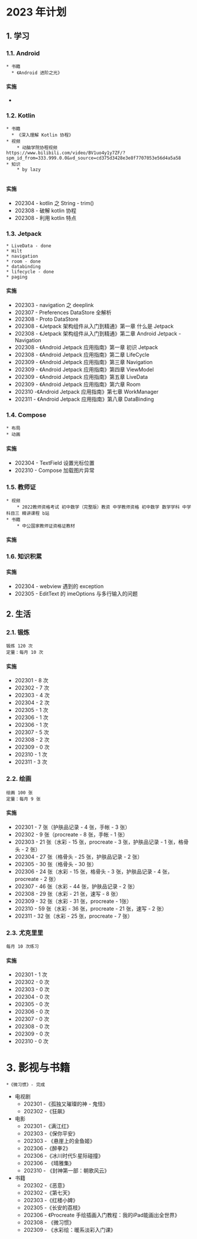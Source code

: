 # 2023 年计划

## 1. 学习

### 1.1. Android

```
* 书籍
  * 《Android 进阶之光》
```

#### 实施

* 

### 1.2. Kotlin

```
* 书籍
  * 《深入理解 Kotlin 协程》
* 视频
	* 动脑学院协程视频
https://www.bilibili.com/video/BV1uo4y1y7ZF/?spm_id_from=333.999.0.0&vd_source=cd375d3428e3e8f7707053e56d4a5a58
* 知识
	* by lazy
	
```

#### 实施

* 202304 - kotlin 之 String - trim()
* 202308 - 破解 kotlin 协程
* 202308 - 利用 kotlin 特点

### 1.3. Jetpack

```
* LiveData - done
* Hilt
* navigation
* room - done
* databinding
* lifecycle - done
* paging
```

#### 实施

* 202303 - navigation 之 deeplink
* 202307 - Preferences DataStore 全解析
* 202308 - Proto DataStore
* 202308 - 《Jetpack 架构组件从入门到精通》第一章 什么是 Jetpack
* 202308 - 《Jetpack 架构组件从入门到精通》第二章 Android Jetpack - Navigation
* 202308 - 《Android Jetpack 应用指南》第一章 初识 Jetpack
* 202308 - 《Android Jetpack 应用指南》第二章 LifeCycle
* 202309 - 《Android Jetpack 应用指南》第三章 Navigation
* 202309 - 《Android Jetpack 应用指南》第四章 ViewModel
* 202309 - 《Android Jetpack 应用指南》第五章 LiveData
* 202309 - 《Android Jetpack 应用指南》第六章 Room
* 202310 -《Android Jetpack 应用指南》第七章 WorkManager
* 202311 - 《Android Jetpack 应用指南》第八章 DataBinding

### 1.4. Compose

```
* 布局
* 动画
```

#### 实施

* 202304 - TextField 设置光标位置
* 202310 - Compose 加载图片异常

### 1.5. 教师证

```
* 视频
	* 2022教师资格考试 初中数学（完整版）教资 中学教师资格 初中数学 数学学科 中学 科目三 精讲课程 b站
* 书籍
	* 中公国家教师证资格证教材
```

#### 实施

### 1.6. 知识积累

#### 实施

* 202304 - webview 遇到的 exception
* 202305 - EditText 的 imeOptions 与多行输入的问题

## 2. 生活

### 2.1. 锻炼

```
锻炼 120 次
定量：每月 10 次
```

#### 实施

* 202301 - 8 次
* 202302 - 7 次
* 202303 - 4 次
* 202304 - 2 次
* 202305 - 1 次
* 202306 - 1 次
* 202306 - 1 次
* 202307 - 5 次
* 202308 - 2 次
* 202309 - 0 次
* 202310 - 1 次
* 202311 - 3 次

### 2.2. 绘画

```
绘画 100 张
定量：每月 9 张
```

#### 实施

* 202301 - 7 张（护肤品记录 - 4 张，手帐 - 3 张）
* 202302 - 9 张（procreate - 8 张，手帐 - 1 张）
* 202303 - 21 张（水彩 - 15 张，procreate - 3 张，护肤品记录 - 1 张，格骨头 - 2 张）
* 202304 - 27 张（格骨头 - 25 张，护肤品记录 - 2 张）
* 202305 - 30 张（格骨头 - 30 张）
* 202306 - 24 张（水彩 - 15 张，格骨头 - 3 张，护肤品记录 - 4 张，procreate - 2 张）
* 202307 - 46 张（水彩 - 44 张，护肤品记录 - 2 张）
* 202308 - 29 张（水彩 - 21 张，速写 - 8 张）
* 202309 - 32 张（水彩 - 31 张，procreate - 1张）
* 202310 - 59 张（水彩 - 36 张，procreate - 21 张，速写 - 2 张）
* 202311 - 32 张（水彩 - 25 张，procreate - 7 张）

### 2.3. 尤克里里

```
每月 10 次练习
```

#### 实施

* 202301 - 1 次
* 202302 - 0 次
* 202303 - 0 次
* 202304 - 0 次
* 202305 - 0 次
* 202306 - 0 次
* 202307 - 0 次
* 202308 - 0 次
* 202309 - 0 次
* 202310 - 0 次



# 3. 影视与书籍

```
*《微习惯》- 完成
```

* 电视剧
  * 202301 -《孤独又璀璨的神 - 鬼怪》
  * 202302 -《狂飙》
* 电影
  * 202301 -《满江红》
  * 202303 -《保你平安》
  * 202303 - 《悬崖上的金鱼姬》
  * 202306 -《醉拳2》
  * 202306 -《冰川时代5:星际碰撞》
  * 202306 - 《晴雅集》
  * 202310 - 《封神第一部：朝歌风云》
* 书籍
  * 202302 -《恶意》
  * 202302 -《第七天》
  * 202303 -《红楼小婢》
  * 202305 -《长安的荔枝》
  * 202306 - 《Procreate 手绘插画入门教程：我的iPad能画出全世界》
  * 202308 - 《微习惯》
  * 202309 - 《水彩绘：暖系淡彩入门课》
